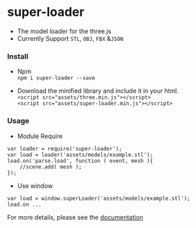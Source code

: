 # super-loader    
- The model loader for the three.js     
- Currently Support `STL`, `OBJ`, `FBX` &`JSON`      

### Install
- Npm     
`npm i super-loader --save`  

- Download the minified library and include it in your html.       
`<script src="assets/three.min.js"></script>`        
`<script src="assets/super-loader.min.js"></script>`        
     
### Usage

- Module Require
```
var loader = require('super-loader');
var load = loader('assets/models/example.stl');
load.on('parse.load', function ( event, mesh ){
	//scene.add( mesh );
});
```

- Use window
```
var load = window.superLoader('assets/models/example.stl');
load.on ...
```

For more details, please see the [documentation](https://royjang.github.io/super-loader/)